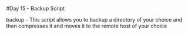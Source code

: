 #Day 15 - Backup Script

backup - This script allows you to backup a directory of your choice and then
compresses it and moves it to the remote host of your choice
